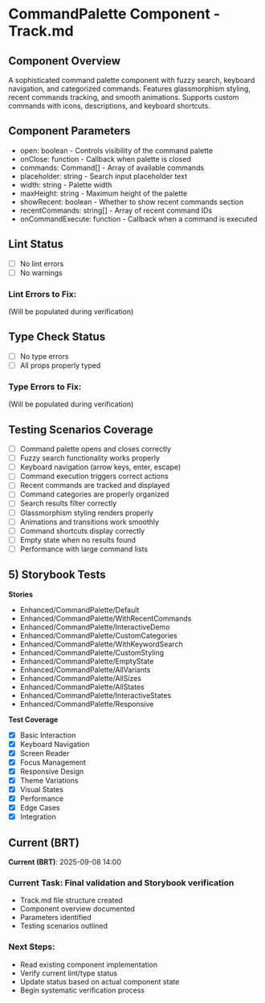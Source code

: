 # CommandPalette Component - Track.md

## Component Overview

A sophisticated command palette component with fuzzy search, keyboard navigation, and categorized commands. Features glassmorphism styling, recent commands tracking, and smooth animations. Supports custom commands with icons, descriptions, and keyboard shortcuts.

## Component Parameters

- open: boolean - Controls visibility of the command palette
- onClose: function - Callback when palette is closed
- commands: Command[] - Array of available commands
- placeholder: string - Search input placeholder text
- width: string - Palette width
- maxHeight: string - Maximum height of the palette
- showRecent: boolean - Whether to show recent commands section
- recentCommands: string[] - Array of recent command IDs
- onCommandExecute: function - Callback when a command is executed

## Lint Status

- [ ] No lint errors
- [ ] No warnings

### Lint Errors to Fix:

(Will be populated during verification)

## Type Check Status

- [ ] No type errors
- [ ] All props properly typed

### Type Errors to Fix:

(Will be populated during verification)

## Testing Scenarios Coverage

- [ ] Command palette opens and closes correctly
- [ ] Fuzzy search functionality works properly
- [ ] Keyboard navigation (arrow keys, enter, escape)
- [ ] Command execution triggers correct actions
- [ ] Recent commands are tracked and displayed
- [ ] Command categories are properly organized
- [ ] Search results filter correctly
- [ ] Glassmorphism styling renders properly
- [ ] Animations and transitions work smoothly
- [ ] Command shortcuts display correctly
- [ ] Empty state when no results found
- [ ] Performance with large command lists

## 5) Storybook Tests

**Stories**

- Enhanced/CommandPalette/Default
- Enhanced/CommandPalette/WithRecentCommands
- Enhanced/CommandPalette/InteractiveDemo
- Enhanced/CommandPalette/CustomCategories
- Enhanced/CommandPalette/WithKeywordSearch
- Enhanced/CommandPalette/CustomStyling
- Enhanced/CommandPalette/EmptyState
- Enhanced/CommandPalette/AllVariants
- Enhanced/CommandPalette/AllSizes
- Enhanced/CommandPalette/AllStates
- Enhanced/CommandPalette/InteractiveStates
- Enhanced/CommandPalette/Responsive

**Test Coverage**

- [x] Basic Interaction
- [x] Keyboard Navigation
- [x] Screen Reader
- [x] Focus Management
- [x] Responsive Design
- [x] Theme Variations
- [x] Visual States
- [x] Performance
- [x] Edge Cases
- [x] Integration

## Current (BRT)

**Current (BRT)**: 2025-09-08 14:00

### Current Task: Final validation and Storybook verification

- Track.md file structure created
- Component overview documented
- Parameters identified
- Testing scenarios outlined

### Next Steps:

- Read existing component implementation
- Verify current lint/type status
- Update status based on actual component state
- Begin systematic verification process

